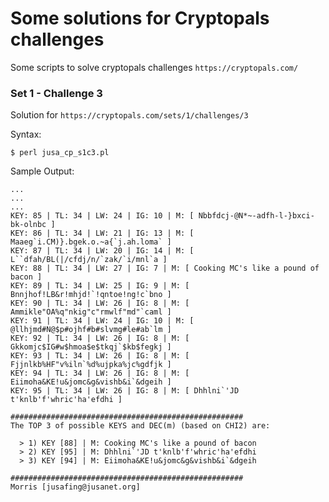# Some solutions for Cryptopals challenges

Some scripts to solve cryptopals challenges `https://cryptopals.com/`

### Set 1 - Challenge 3
Solution for `https://cryptopals.com/sets/1/challenges/3`

Syntax:
```
$ perl jusa_cp_s1c3.pl
```

Sample Output:

```
...
...
...
KEY: 85 | TL: 34 | LW: 24 | IG: 10 | M: [ Nbbfdcj-@N*~-adfh-l-}bxci-bk-olnbc ]
KEY: 86 | TL: 34 | LW: 21 | IG: 13 | M: [ Maaeg`i.CM)}.bgek.o.~a{`j.ah.loma` ]
KEY: 87 | TL: 34 | LW: 20 | IG: 14 | M: [ L``dfah/BL(|/cfdj/n/`zak/`i/mnl`a ]
KEY: 88 | TL: 34 | LW: 27 | IG: 7 | M: [ Cooking MC's like a pound of bacon ]
KEY: 89 | TL: 34 | LW: 25 | IG: 9 | M: [ Bnnjhof!LB&r!mhjd!`!qntoe!ng!c`bno ]
KEY: 90 | TL: 34 | LW: 26 | IG: 8 | M: [ Ammikle"OA%q"nkig"c"rmwlf"md"`caml ]
KEY: 91 | TL: 34 | LW: 24 | IG: 10 | M: [ @llhjmd#N@$p#ojhf#b#slvmg#le#ab`lm ]
KEY: 92 | TL: 34 | LW: 26 | IG: 8 | M: [ Gkkomjc$IG#w$hmoa$e$tkqj`$kb$fegkj ]
KEY: 93 | TL: 34 | LW: 26 | IG: 8 | M: [ Fjjnlkb%HF"v%iln`%d%ujpka%jc%gdfjk ]
KEY: 94 | TL: 34 | LW: 26 | IG: 8 | M: [ Eiimoha&KE!u&jomc&g&vishb&i`&dgeih ]
KEY: 95 | TL: 34 | LW: 26 | IG: 8 | M: [ Dhhlni`'JD t'knlb'f'whric'ha'efdhi ]

####################################################
The TOP 3 of possible KEYS and DEC(m) (based on CHI2) are:

  > 1) KEY [88] | M: Cooking MC's like a pound of bacon
  > 2) KEY [95] | M: Dhhlni`'JD t'knlb'f'whric'ha'efdhi
  > 3) KEY [94] | M: Eiimoha&KE!u&jomc&g&vishb&i`&dgeih

####################################################
Morris [jusafing@jusanet.org]

```
